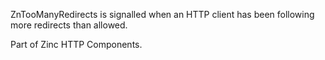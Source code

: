 ZnTooManyRedirects is signalled when an HTTP client has been following more redirects than allowed.Part of Zinc HTTP Components. 